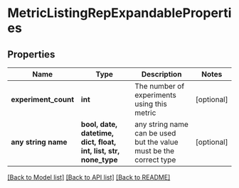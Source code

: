 # MetricListingRepExpandableProperties


## Properties
Name | Type | Description | Notes
------------ | ------------- | ------------- | -------------
**experiment_count** | **int** | The number of experiments using this metric | [optional] 
**any string name** | **bool, date, datetime, dict, float, int, list, str, none_type** | any string name can be used but the value must be the correct type | [optional]

[[Back to Model list]](../README.md#documentation-for-models) [[Back to API list]](../README.md#documentation-for-api-endpoints) [[Back to README]](../README.md)


